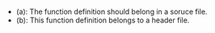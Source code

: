 - (a): The function definition should belong in a soruce file.
- (b): This function definition belongs to a header file.